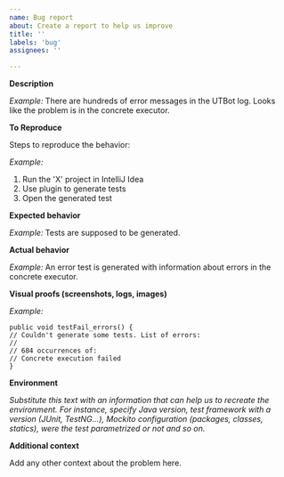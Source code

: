 ```yaml
---
name: Bug report
about: Create a report to help us improve
title: ''
labels: 'bug'
assignees: ''

---
```


**Description**

_Example:_ There are hundreds of error messages in the UTBot log. Looks like the problem is in the concrete executor.

**To Reproduce**

Steps to reproduce the behavior:

_Example:_

1. Run the 'X' project in IntelliJ Idea
2. Use plugin to generate tests
3. Open the generated test

**Expected behavior**

_Example:_ Tests are supposed to be generated.

**Actual behavior**

_Example:_ An error test is generated with information about errors in the concrete executor.

**Visual proofs (screenshots, logs, images)**

_Example:_
~~~
public void testFail_errors() {
// Couldn't generate some tests. List of errors:
//
// 684 occurrences of:
// Concrete execution failed
}
~~~

**Environment**

_Substitute this text with an information that can help us to recreate the environment. For instance, specify Java version, test framework with a version (JUnit, TestNG...), Mockito configuration (packages, classes, statics), were the test parametrized or not and so on._

**Additional context**

Add any other context about the problem here.
